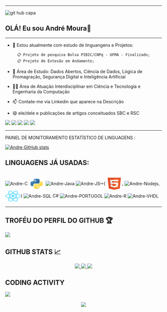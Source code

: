 -----------------------------------------------------------------------------------------------------------------------------------------------------------------------
![git hub capa](https://user-images.githubusercontent.com/117699977/214450709-68b525dd-9a2e-4475-a90f-dccc4990d563.png)
## OLÁ! Eu sou André Moura👋
_______________________________________________________________________________________________________________________________________________________________________
- 🔭 Estou atualmente  com estudo de linguangens e Projetos:
  
        📋 Projeto de pesquisa Bolsa PIBIC/CNPq - UFMA - Finalizado;
        📋 Projeto de Extesão em Andamento;
  
- 🌱 Área de Estudo: Dados Abertos,  Ciência de Dados, Lógica de Promagração, Segurança Digital e Inteligência Artificial
- 🧑‍💻 Área de Atuação Interdisciplinar em Ciência e Tecnologia e  Engenharia da Computação
- 📫 Contate-me via Linkedin que aparece na Descrição
- 😄 ele/dele e publicações de artigos conceituados SBC e RSC

<div> 
  <a href="" target="_blank"><img src="https://img.shields.io/badge/-Instagram-%23E4405F?style=for-the-badge&logo=instagram&logoColor=white" target="_blank"></a>
  <a href="" target="_blank"><img src="https://img.shields.io/badge/Discord-7289DA?style=for-the-badge&logo=discord&logoColor=white" target="_blank"></a> 
  <a href=""><img src="https://img.shields.io/badge/Gmail-D14836?style=for-the-badge&logo=gmail&logoColor=white" target="_blank"></a>
  <a href="" target="_blank"><img src="https://img.shields.io/badge/-LinkedIn-%230077B5?style=for-the-badge&logo=linkedin&logoColor=white" target="_blank"></a> 
  <a href="" target="_blank"><img src="https://img.shields.io/badge/Telegram-2CA5E0?style=for-the-badge&logo=telegram&logoColor=white" target="_blank"></a> 
  

</div>



_______________________________________________________________________________________________________________________________________________________________________

<!--<div>
<a href="https://github.com/AndreMouraL">
<img height="180em" src="https://github-readme-stats.vercel.app/api?username=AndreMouraL&show_icons=true&theme=merko&include_all_commits=true&count_private=true"/>
[![ Andre GitHub stats ](https://github-readme-stats.vercel.app/api?username=AndreMouraL&show_icons=true&theme=dracula&count_private=true)
-->
<!--![ Andre GitHub stats ](https://github-readme-stats.vercel.app/api?username=AndreMouraL&show_icons=true&theme=merko&include_all_commits=true&count_private=true)-->

<!--##-->
  
  
  PAINEL DE MONITORAMENTO ESTATÍSTICO DE LINGUAGENS :
  <!--PAINEL DE MONITORAMENTO DE LINGUAGENS (EM ANDAMENTO):-->
<!--  
<img height="180em" src="https://github-readme-stats.vercel.app/api/top-langs/?username=AndreMouraL&layout=compact&langs_count=20&theme=merko"/></div>
  -->
  
  
 [![Andre GitHub stats](https://github-readme-stats.vercel.app/api/top-langs/?username=AndreMouraL&layout=compact&langs_count=20&theme=merko)](https://github.com/AndreMouraL/github-readme-stats)


  
## LINGUAGENS JÁ USADAS:
  <!--## LINGUAGENS USADAS (ATUALMENTE):-->
  <div style="display: inline_block"><br>
  <img align="center" alt="Andre-C" height="40" width="50" src="https://cdn.jsdelivr.net/gh/devicons/devicon/icons/c/c-original.svg">
  <img align="center" alt="Andre-Python" height="40" width="50" src="https://raw.githubusercontent.com/devicons/devicon/master/icons/python/python-original.svg">
  <img align="center" alt="Andre-Java" height="40" width="50" src="https://cdn.jsdelivr.net/gh/devicons/devicon/icons/java/java-original-wordmark.svg">
  <img align="center" alt="Andre-JS" height="40" width="50" src="https://cdn.jsdelivr.net/gh/devicons/devicon/icons/javascript/javascript-original.svg">⇨(
  <img align="center" alt="Andre-HTML" height="40" width="50" src="https://raw.githubusercontent.com/devicons/devicon/master/icons/html5/html5-original.svg">,
  <img align="center" alt="Andre-Nodejs" height="50" width="60" src="https://cdn.jsdelivr.net/gh/devicons/devicon/icons/nodejs/nodejs-original-wordmark.svg">,
  <img align="center" alt="Andre-React" height="40" width="50" src="https://raw.githubusercontent.com/devicons/devicon/master/icons/react/react-original.svg">)
  <img align="center" alt="Andre-SQL" height="40" width="50" src="https://img.shields.io/badge/SQL-005C84?style=for-the-badge&logo=sql&logoColor=white">
  <!--   <img align="center" alt="Andre-Mysql" height="40" width="50"  src="https://cdn.jsdelivr.net/gh/devicons/devicon/icons/mysql/mysql-original-wordmark.svg"> -->
  C#
  <img align="center" alt="Andre-PORTUGOL" height="40" width="100" src="https://img.shields.io/badge/Portugol-FDD535?style=for-the-badge&logo=porgugol&logoColor=black">
  <img align="center" alt="Andre-R" height="40" width="50" src="https://img.shields.io/badge/R-276DC3?style=for-the-badge&logo=r&logoColor=white">
  <img align="center" alt="Andre-VHDL" height="40" width="50" src="https://img.shields.io/badge/VHDL-286DC3?style=for-the-badge&logo=vhdl&logoColor=white">
<!--</div>-->
<!--## LINGUAGENS JÁ UTILIZADAS:-->
<!--<div style="display: inline_block"><br>-->
<!--<img align="center" alt="Andre-PORTUGOL" height="40" width="100" src="https://img.shields.io/badge/Portugol-FDD535?style=for-the-badge&logo=porgugol&logoColor=black">-->
<!-- <img align="center" alt="Andre-HTML" height="40" width="50" src="https://raw.githubusercontent.com/devicons/devicon/master/icons/html5/html5-original.svg"> -->
<!--<img align="center" alt="Andre-R" height="40" width="50" src="https://img.shields.io/badge/R-276DC3?style=for-the-badge&logo=r&logoColor=white">-->
<!--<img align="center" alt="Andre-VHDL" height="40" width="50" src="https://img.shields.io/badge/VHDL-286DC3?style=for-the-badge&logo=vhdl&logoColor=white">-->
 
<!--   <img align="center" alt="Andre-VHDL" height="40" width="50"  src="https://cdn.jsdelivr.net/gh/devicons/devicon/icons/vhdl/vhdl-original-wordmark.svg"> -->
<!--</div>-->
  
<!--   <div>
   <img align="center" alt="Andre-L" height="100" width="200" src="https://github-readme-stats.vercel.app/api/top-langs/?username={username}&theme=blue-green">
    
  </div> -->
 __________________________________________________________________________________________________________________________________________________________________
<!--   🔗 Acesso ao Perfil Principal:
  <div> 
  <a href="https://github.com/AndreMouraL" target="_blank"><img src="https://img.shields.io/badge/GitHub-100000?style=for-the-badge&logo=github&logoColor=white" target="_blank"></a> -->
  ## TROFÉU DO PERFIL DO GITHUB 🏆
  <img src="https://github-profile-trophy.vercel.app/?username=AndreMouraL&margin-w=25&margin-h=25&column=7&theme=darkhub" />    
  
  ## GITHUB STATS 📈

<p align="center">  
<a href="https://github.com/AndreMouraL"> 
<img src="http://github-profile-summary-cards.vercel.app/api/cards/profile-details?username=AndreMouraL&theme=transparent&bg_color=blue" /> 
<img height="150em" src="https://github-readme-stats.vercel.app/api?username=AndreMouraL&show_icons=true&theme=dark&include_all_commits=true&count_private=true" />
<img height="150em" src="https://github-readme-streak-stats.herokuapp.com/?user=AndreMouraL&theme=dark&hide_border=false" /><br/>
<!--<img height="240em" src="https://github-readme-stats.vercel.app/api/top-langs/?username=AndreMouraL&layout=compact&langs_count=7&theme=dark" />-->
</a>

## CODING ACTIVITY
<p>
  <img src="https://github-readme-stats.vercel.app/api/wakatime?username=asril46&layout=compact&theme=chartreuse-dark&hide_border=true" />
</p>
</p> 
  
 <p align="center"> 
   <a href="https://github.com/AndreMouraL"> 
     <img src="https://komarev.com/ghpvc/?username=AndreMouraL&color=blue&style=flat)" /> 
   </a> 
 </p> 
<!-- 
   </div> 
  👀 Visitantes 👉
  </br>
  <p align="center"> <img alingn="center" src="https://profile-counter.glitch.me/AndreMouraL/count.svg"/></p>
  <div> -->
<!--   ![](https://komarev.com/ghpvc/?username=AndreMouraL&color=blue&style=flat) -->
<!--</div> -->
<!--  ##
  <a href="https://github.com/anuraghazra/github-readme-stats">
  <img align="center" src="https://github-readme-stats.vercel.app/api/pin/?username=AndreMouraL&repo=github-readme-stats" />
</a>
<a href="https://github.com/anuraghazra/convoychat">
  <img align="center" src="https://github-readme-stats.vercel.app/api/pin/?username=AndreMouraL&repo=convoychat" />
</a> -->
<!-- comentando através do teclado-->
<!--  API Retificada por André Moura em 24/01/2023 - 17:35.  -->
